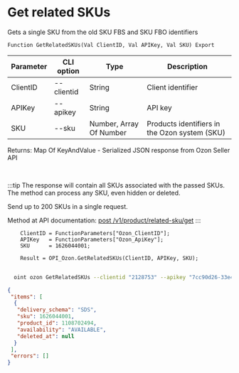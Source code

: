 ﻿---
sidebar_position: 17
---

# Get related SKUs
 Gets a single SKU from the old SKU FBS and SKU FBO identifiers



`Function GetRelatedSKUs(Val ClientID, Val APIKey, Val SKU) Export`

  | Parameter | CLI option | Type | Description |
  |-|-|-|-|
  | ClientID | --clientid | String | Client identifier |
  | APIKey | --apikey | String | API key |
  | SKU | --sku | Number, Array Of Number | Products identifiers in the Ozon system (SKU) |

  
  Returns:  Map Of KeyAndValue - Serialized JSON response from Ozon Seller API

<br/>

:::tip
The response will contain all SKUs associated with the passed SKUs. The method can process any SKU, even hidden or deleted.

 Send up to 200 SKUs in a single request.

 Method at API documentation: [post /v1/product/related-sku/get](https://docs.ozon.ru/api/seller/#operation/ProductAPI_ProductGetRelatedSKU)
:::
<br/>


```bsl title="Code example"
    ClientID = FunctionParameters["Ozon_ClientID"];
    APIKey   = FunctionParameters["Ozon_ApiKey"];
    SKU      = 1626044001;

    Result = OPI_Ozon.GetRelatedSKUs(ClientID, APIKey, SKU);
```



```sh title="CLI command example"
    
  oint ozon GetRelatedSKUs --clientid "2128753" --apikey "7cc90d26-33e4-499b..." --sku %sku%

```

```json title="Result"
{
 "items": [
  {
   "delivery_schema": "SDS",
   "sku": 1626044001,
   "product_id": 1108702494,
   "availability": "AVAILABLE",
   "deleted_at": null
  }
 ],
 "errors": []
}
```
